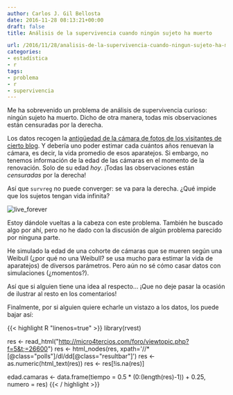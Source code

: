 ```yaml
---
author: Carlos J. Gil Bellosta
date: 2016-11-28 08:13:21+00:00
draft: false
title: Análisis de la supervivencia cuando ningún sujeto ha muerto

url: /2016/11/28/analisis-de-la-supervivencia-cuando-ningun-sujeto-ha-muerto/
categories:
- estadística
- r
tags:
- problema
- r
- supervivencia
---
```


Me ha sobrevenido un problema de análisis de supervivencia curioso: ningún sujeto ha muerto. Dicho de otra manera, todas mis observaciones están censuradas por la derecha.

Los datos recogen la [antigüedad de la cámara de fotos de los visitantes de cierto blog](http://micro4tercios.com/foro/viewtopic.php?f=5&t=26600). Y debería uno poder estimar cada cuántos años renuevan la cámara, es decir, la vida promedio de esos aparatejos. Si embargo, no tenemos información de la edad de las cámaras en el momento de la renovación. Solo de su edad _hoy_. ¡Todas las observaciones están _censuradas_ por la derecha!

Así que `survreg` no puede converger: se va para la derecha. ¿Qué impide que los sujetos tengan vida infinita?

![live_forever](/wp-uploads/2016/11/live_forever.jpg)

Estoy dándole vueltas a la cabeza con este problema. También he buscado algo por ahí, pero no he dado con la discusión de algún problema parecido por ninguna parte.

He simulado la edad de una cohorte de cámaras que se mueren según una Weibull (¿por qué no una Weibull? se usa mucho para estimar la vida de aparatejos) de diversos parámetros. Pero aún no sé cómo casar datos con simulaciones (¿momentos?).

Así que si alguien tiene una idea al respecto... ¡Que no deje pasar la ocasión de ilustrar al resto en los comentarios!

Finalmente, por si alguien quiere echarle un vistazo a los datos, los puede bajar así:

{{< highlight R "linenos=true" >}}
library(rvest)

res <- read_html("http://micro4tercios.com/foro/viewtopic.php?f=5&t;=26600")
res <- html_nodes(res,
                xpath='//*[@class="polls"]/dl/dd[@class="resultbar"]')
res <- as.numeric(html_text(res))
res <- res[!is.na(res)]

edad.camaras <- data.frame(tiempo = 0.5 * (0:(length(res)-1)) + 0.25,
                            numero = res)
{{< / highlight >}}